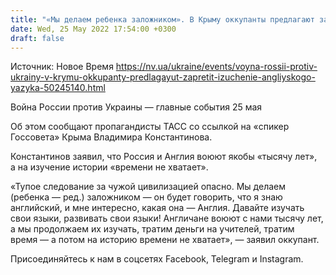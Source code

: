 ```yaml
---
title: "«Мы делаем ребенка заложником». В Крыму оккупанты предлагают запретить изучение английского языка"
date: Wed, 25 May 2022 17:54:00 +0300
draft: false
---
```

Источник: Новое Время https://nv.ua/ukraine/events/voyna-rossii-protiv-ukrainy-v-krymu-okkupanty-predlagayut-zapretit-izuchenie-angliyskogo-yazyka-50245140.html


Война России против Украины — главные события 25 мая

 Об этом сообщают пропагандисты ТАСС со ссылкой на «спикер Госсовета» Крыма Владимира Константинова.

Константинов заявил, что Россия и Англия воюют якобы «тысячу лет», а на изучение истории «времени не хватает».

«Тупое следование за чужой цивилизацией опасно. Мы делаем (ребенка — ред.) заложником — он будет говорить, что я знаю английский, и мне интересно, какая она — Англия. Давайте изучать свои языки, развивать свои языки! Англичане воюют с нами тысячу лет, а мы продолжаем их изучать, тратим деньги на учителей, тратим время — а потом на историю времени не хватает», — заявил оккупант.

Присоединяйтесь к нам в соцсетях Facebook, Telegram и Instagram.
